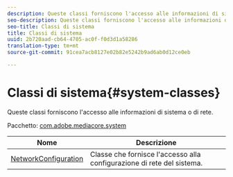 ```yaml
---
description: Queste classi forniscono l'accesso alle informazioni di sistema o di rete.
seo-description: Queste classi forniscono l'accesso alle informazioni di sistema o di rete.
seo-title: Classi di sistema
title: Classi di sistema
uuid: 2b720aad-cb64-4705-ac0f-f0d3d1a58286
translation-type: tm+mt
source-git-commit: 91cea7acb8127e02b82e5242b9ad6ab0d12ce0eb

---
```



# Classi di sistema{#system-classes}

Queste classi forniscono l&#39;accesso alle informazioni di sistema o di rete.

Pacchetto: [com.adobe.mediacore.system](https://help.adobe.com/en_US/primetime/api/psdk/asdoc-dhls_1.4/com/adobe/mediacore/system/package-detail.html)

| Nome | Descrizione |
|---|---|
| [NetworkConfiguration](https://help.adobe.com/en_US/primetime/api/psdk/asdoc-dhls_1.4/com/adobe/mediacore/system/NetworkConfiguration.html) | Classe che fornisce l&#39;accesso alla configurazione di rete del sistema. |

